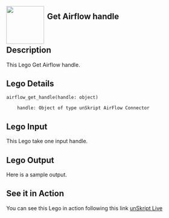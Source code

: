 [<img align="left" src="https://unskript.com/assets/favicon.png" width="100" height="100" style="padding-right: 5px">](https://unskript.com/assets/favicon.png) 
<h2>Get Airflow handle</h2>

<br>

## Description
This Lego Get Airflow handle.


## Lego Details

    airflow_get_handle(handle: object)

        handle: Object of type unSkript AirFlow Connector

## Lego Input
This Lego take one input handle.

## Lego Output
Here is a sample output.


## See it in Action

You can see this Lego in action following this link [unSkript Live](https://us.app.unskript.io)
